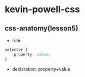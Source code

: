 # kevin-powell-css
## css-anatomy(lesson5)
- rule:

```css
selector {
    property: value;
}
```
- declaration: property+value
